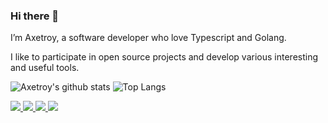 ### Hi there 👋

I’m Axetroy, a software developer who love Typescript and Golang.

I like to participate in open source projects and develop various interesting and useful tools.

![Axetroy's github stats](https://github-readme-stats.vercel.app/api?username=axetroy&show_icons=true)
![Top Langs](https://github-readme-stats.vercel.app/api/top-langs/?username=axetroy&layout=compact)


<a href="https://github.com/axetroy/gmock">
  <img src="https://github-readme-stats.vercel.app/api/pin/?username=axetroy&repo=gmock"/>
</a>

<a href="https://github.com/axetroy/s4">
  <img src="https://github-readme-stats.vercel.app/api/pin/?username=axetroy&repo=s4"/>
</a>

<a href="https://github.com/axetroy/hooker">
  <img src="https://github-readme-stats.vercel.app/api/pin/?username=axetroy&repo=hooker"/>
</a>

<a href="https://github.com/axetroy/anti-redirect">
  <img src="https://github-readme-stats.vercel.app/api/pin/?username=axetroy&repo=anti-redirect"/>
</a>

